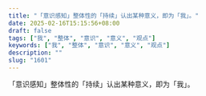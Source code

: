 ```yaml
---
title: "「意识感知」整体性的「持续」认出某种意义，即为「我」。"
date: 2025-02-16T15:15:56+08:00
draft: false
tags: ["我", "整体", "意识", "意义", "观点"]
keywords: ["我", "整体", "意识", "意义", "观点"]
description: ""
slug: "1601"
---
```


「意识感知」整体性的「持续」认出某种意义，即为「我」。